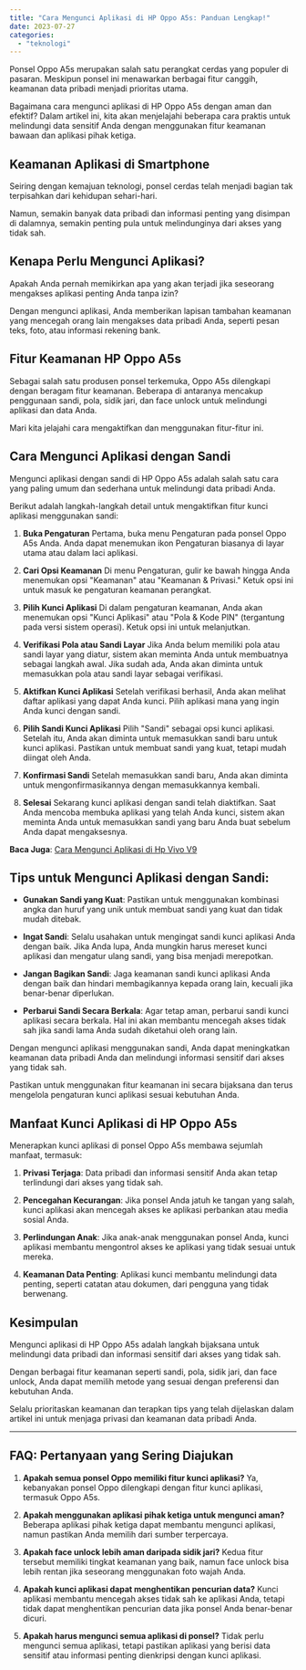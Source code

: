 ```yaml
---
title: "Cara Mengunci Aplikasi di HP Oppo A5s: Panduan Lengkap!"
date: 2023-07-27
categories: 
  - "teknologi"
---
```


Ponsel Oppo A5s merupakan salah satu perangkat cerdas yang populer di pasaran. Meskipun ponsel ini menawarkan berbagai fitur canggih, keamanan data pribadi menjadi prioritas utama.

Bagaimana cara mengunci aplikasi di HP Oppo A5s dengan aman dan efektif? Dalam artikel ini, kita akan menjelajahi beberapa cara praktis untuk melindungi data sensitif Anda dengan menggunakan fitur keamanan bawaan dan aplikasi pihak ketiga.

## **Keamanan Aplikasi di Smartphone**

Seiring dengan kemajuan teknologi, ponsel cerdas telah menjadi bagian tak terpisahkan dari kehidupan sehari-hari.

Namun, semakin banyak data pribadi dan informasi penting yang disimpan di dalamnya, semakin penting pula untuk melindunginya dari akses yang tidak sah.

## **Kenapa Perlu Mengunci Aplikasi?**

Apakah Anda pernah memikirkan apa yang akan terjadi jika seseorang mengakses aplikasi penting Anda tanpa izin?

Dengan mengunci aplikasi, Anda memberikan lapisan tambahan keamanan yang mencegah orang lain mengakses data pribadi Anda, seperti pesan teks, foto, atau informasi rekening bank.

## **Fitur Keamanan HP Oppo A5s**

Sebagai salah satu produsen ponsel terkemuka, Oppo A5s dilengkapi dengan beragam fitur keamanan. Beberapa di antaranya mencakup penggunaan sandi, pola, sidik jari, dan face unlock untuk melindungi aplikasi dan data Anda.

Mari kita jelajahi cara mengaktifkan dan menggunakan fitur-fitur ini.

## **Cara Mengunci Aplikasi dengan Sandi**

Mengunci aplikasi dengan sandi di HP Oppo A5s adalah salah satu cara yang paling umum dan sederhana untuk melindungi data pribadi Anda.

Berikut adalah langkah-langkah detail untuk mengaktifkan fitur kunci aplikasi menggunakan sandi:

1. **Buka Pengaturan** Pertama, buka menu Pengaturan pada ponsel Oppo A5s Anda. Anda dapat menemukan ikon Pengaturan biasanya di layar utama atau dalam laci aplikasi.
    
2. **Cari Opsi Keamanan** Di menu Pengaturan, gulir ke bawah hingga Anda menemukan opsi "Keamanan" atau "Keamanan & Privasi." Ketuk opsi ini untuk masuk ke pengaturan keamanan perangkat.
    
3. **Pilih Kunci Aplikasi** Di dalam pengaturan keamanan, Anda akan menemukan opsi "Kunci Aplikasi" atau "Pola & Kode PIN" (tergantung pada versi sistem operasi). Ketuk opsi ini untuk melanjutkan.
    
4. **Verifikasi Pola atau Sandi Layar** Jika Anda belum memiliki pola atau sandi layar yang diatur, sistem akan meminta Anda untuk membuatnya sebagai langkah awal. Jika sudah ada, Anda akan diminta untuk memasukkan pola atau sandi layar sebagai verifikasi.
    
5. **Aktifkan Kunci Aplikasi** Setelah verifikasi berhasil, Anda akan melihat daftar aplikasi yang dapat Anda kunci. Pilih aplikasi mana yang ingin Anda kunci dengan sandi.
    
6. **Pilih Sandi Kunci Aplikasi** Pilih "Sandi" sebagai opsi kunci aplikasi. Setelah itu, Anda akan diminta untuk memasukkan sandi baru untuk kunci aplikasi. Pastikan untuk membuat sandi yang kuat, tetapi mudah diingat oleh Anda.
    
7. **Konfirmasi Sandi** Setelah memasukkan sandi baru, Anda akan diminta untuk mengonfirmasikannya dengan memasukkannya kembali.
    
8. **Selesai** Sekarang kunci aplikasi dengan sandi telah diaktifkan. Saat Anda mencoba membuka aplikasi yang telah Anda kunci, sistem akan meminta Anda untuk memasukkan sandi yang baru Anda buat sebelum Anda dapat mengaksesnya.
    

**Baca Juga**: [Cara Mengunci Aplikasi di Hp Vivo V9](https://ajiekusumadhany.com/cara-mengunci-aplikasi-di-hp-vivo-v9/)

## **Tips untuk Mengunci Aplikasi dengan Sandi:**

- **Gunakan Sandi yang Kuat**: Pastikan untuk menggunakan kombinasi angka dan huruf yang unik untuk membuat sandi yang kuat dan tidak mudah ditebak.
    
- **Ingat Sandi**: Selalu usahakan untuk mengingat sandi kunci aplikasi Anda dengan baik. Jika Anda lupa, Anda mungkin harus mereset kunci aplikasi dan mengatur ulang sandi, yang bisa menjadi merepotkan.
    
- **Jangan Bagikan Sandi**: Jaga keamanan sandi kunci aplikasi Anda dengan baik dan hindari membagikannya kepada orang lain, kecuali jika benar-benar diperlukan.
    
- **Perbarui Sandi Secara Berkala**: Agar tetap aman, perbarui sandi kunci aplikasi secara berkala. Hal ini akan membantu mencegah akses tidak sah jika sandi lama Anda sudah diketahui oleh orang lain.
    

Dengan mengunci aplikasi menggunakan sandi, Anda dapat meningkatkan keamanan data pribadi Anda dan melindungi informasi sensitif dari akses yang tidak sah.

Pastikan untuk menggunakan fitur keamanan ini secara bijaksana dan terus mengelola pengaturan kunci aplikasi sesuai kebutuhan Anda.

## **Manfaat Kunci Aplikasi di HP Oppo A5s**

Menerapkan kunci aplikasi di ponsel Oppo A5s membawa sejumlah manfaat, termasuk:

1. **Privasi Terjaga**: Data pribadi dan informasi sensitif Anda akan tetap terlindungi dari akses yang tidak sah.
    
2. **Pencegahan Kecurangan**: Jika ponsel Anda jatuh ke tangan yang salah, kunci aplikasi akan mencegah akses ke aplikasi perbankan atau media sosial Anda.
    
3. **Perlindungan Anak**: Jika anak-anak menggunakan ponsel Anda, kunci aplikasi membantu mengontrol akses ke aplikasi yang tidak sesuai untuk mereka.
    
4. **Keamanan Data Penting**: Aplikasi kunci membantu melindungi data penting, seperti catatan atau dokumen, dari pengguna yang tidak berwenang.
    

## **Kesimpulan**

Mengunci aplikasi di HP Oppo A5s adalah langkah bijaksana untuk melindungi data pribadi dan informasi sensitif dari akses yang tidak sah.

Dengan berbagai fitur keamanan seperti sandi, pola, sidik jari, dan face unlock, Anda dapat memilih metode yang sesuai dengan preferensi dan kebutuhan Anda.

Selalu prioritaskan keamanan dan terapkan tips yang telah dijelaskan dalam artikel ini untuk menjaga privasi dan keamanan data pribadi Anda.

* * *

## **FAQ: Pertanyaan yang Sering Diajukan**

1. **Apakah semua ponsel Oppo memiliki fitur kunci aplikasi?** Ya, kebanyakan ponsel Oppo dilengkapi dengan fitur kunci aplikasi, termasuk Oppo A5s.
    
2. **Apakah menggunakan aplikasi pihak ketiga untuk mengunci aman?** Beberapa aplikasi pihak ketiga dapat membantu mengunci aplikasi, namun pastikan Anda memilih dari sumber terpercaya.
    
3. **Apakah face unlock lebih aman daripada sidik jari?** Kedua fitur tersebut memiliki tingkat keamanan yang baik, namun face unlock bisa lebih rentan jika seseorang menggunakan foto wajah Anda.
    
4. **Apakah kunci aplikasi dapat menghentikan pencurian data?** Kunci aplikasi membantu mencegah akses tidak sah ke aplikasi Anda, tetapi tidak dapat menghentikan pencurian data jika ponsel Anda benar-benar dicuri.
    
5. **Apakah harus mengunci semua aplikasi di ponsel?** Tidak perlu mengunci semua aplikasi, tetapi pastikan aplikasi yang berisi data sensitif atau informasi penting dienkripsi dengan kunci aplikasi.
